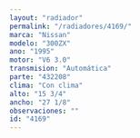 ```yaml
---
layout: "radiador"
permalink: "/radiadores/4169/"
marca: "Nissan"
modelo: "300ZX"
ano: "1995"
motor: "V6 3.0"
transmision: "Automática"
parte: "432208"
clima: "Con clima"
alto: "15 3/4"
ancho: "27 1/8"
observaciones: ""
id: "4169"
---
```


